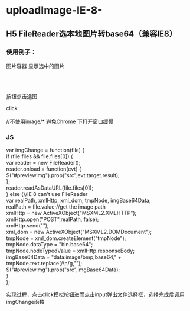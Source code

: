 # uploadImage-IE-8-

<h2>H5 FileReader选本地图片转base64（兼容IE8）</h2>

<h3>使用例子：</h3>

<p>图片容器 显示选中的图片
<div id="container"><br>
	<img src="" /><br>
</div><br>
 
 
 <p>按钮点击选图
 <div id="uploadImgBtn" class="layerBtn" style="width: 100%;margin-left:0;margin-top: 3px; ">click</div>
 <input onchange="imgChange(this)" type="file" id="getImgfile" accept="image/jpg,image/jpeg,image/gif,image/png" style="display:none"/><br>
//不使用image/* 避免Chrome 下打开窗口缓慢<br>		


<h3>JS</h3>
var imgChange = function(file) {<br>
	if (file.files && file.files[0]) {<br>
		var reader = new FileReader();<br>
		reader.onload = function(evt) {<br>
			$("#previewImg").prop("src",evt.target.result);<br>
		};<br>
		reader.readAsDataURL(file.files[0]);<br>
	} else {//IE 8 can't use FileReader<br>
		var realPath, xmlHttp, xml_dom, tmpNode, imgBase64Data;<br>
		realPath = file.value;//get the image path<br>
		xmlHttp = new ActiveXObject("MSXML2.XMLHTTP");<br>
		xmlHttp.open("POST",realPath, false);<br>
		xmlHttp.send("");<br>
		xml_dom = new ActiveXObject("MSXML2.DOMDocument");<br>
		tmpNode = xml_dom.createElement("tmpNode");<br>
		tmpNode.dataType = "bin.base64";<br>
		tmpNode.nodeTypedValue = xmlHttp.responseBody;<br>
		imgBase64Data = "data:image/bmp;base64," + tmpNode.text.replace(/\n/g,"");<br>
		$("#previewImg").prop("src",imgBase64Data);<br>
	}<br>
};<br>


实现过程，点击click模拟按钮进而点击input弹出文件选择框，选择完成后调用imgChange函数<br>

